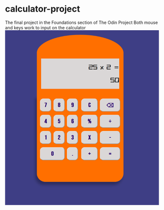 # calculator-project
The final project in the Foundations section of The Odin Project
Both mouse and keys work to input on the calculator
![](preview.png)
